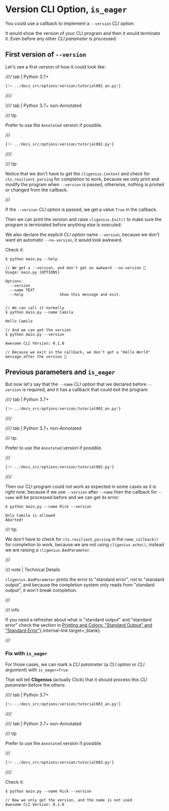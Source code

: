 # Version CLI Option, `is_eager`

You could use a callback to implement a `--version` *CLI option*.

It would show the version of your CLI program and then it would terminate it. Even before any other *CLI parameter* is processed.

## First version of `--version`

Let's see a first version of how it could look like:

//// tab | Python 3.7+

```Python hl_lines="9-12  17-19"
{!> ../docs_src/options/version/tutorial001_an.py!}
```

////

//// tab | Python 3.7+ non-Annotated

/// tip

Prefer to use the `Annotated` version if possible.

///

```Python hl_lines="8-11  16-18"
{!> ../docs_src/options/version/tutorial001.py!}
```

////

/// tip

Notice that we don't have to get the `cligenius.Context` and check for `ctx.resilient_parsing` for completion to work, because we only print and modify the program when `--version` is passed, otherwise, nothing is printed or changed from the callback.

///

If the `--version` *CLI option* is passed, we get a value `True` in the callback.

Then we can print the version and raise `cligenius.Exit()` to make sure the program is terminated before anything else is executed.

We also declare the explicit *CLI option* name `--version`, because we don't want an automatic `--no-version`, it would look awkward.

Check it:

<div class="termy">

```console
$ python main.py --help

// We get a --version, and don't get an awkward --no-version 🎉
Usage: main.py [OPTIONS]

Options:
  --version
  --name TEXT
  --help                Show this message and exit.


// We can call it normally
$ python main.py --name Camila

Hello Camila

// And we can get the version
$ python main.py --version

Awesome CLI Version: 0.1.0

// Because we exit in the callback, we don't get a "Hello World" message after the version 🚀
```

</div>

## Previous parameters and `is_eager`

But now let's say that the `--name` *CLI option* that we declared before `--version` is required, and it has a callback that could exit the program:

//// tab | Python 3.7+

```Python hl_lines="15-17  22-24"
{!> ../docs_src/options/version/tutorial002_an.py!}
```

////

//// tab | Python 3.7+ non-Annotated

/// tip

Prefer to use the `Annotated` version if possible.

///

```Python hl_lines="14-16  21-23"
{!> ../docs_src/options/version/tutorial002.py!}
```

////

Then our CLI program could not work as expected in some cases as it is *right now*, because if we use `--version` after `--name` then the callback for `--name` will be processed before and we can get its error:

<div class="termy">

```console
$ python main.py --name Rick --version

Only Camila is allowed
Aborted!
```

</div>

/// tip

We don't have to check for `ctx.resilient_parsing` in the `name_callback()` for completion to work, because we are not using `cligenius.echo()`, instead we are raising a `cligenius.BadParameter`.

///

/// note | Technical Details

`cligenius.BadParameter` prints the error to "standard error", not to "standard output", and because the completion system only reads from "standard output", it won't break completion.

///

/// info

If you need a refresher about what is "standard output" and "standard error" check the section in [Printing and Colors: "Standard Output" and "Standard Error"](../printing.md#standard-output-and-standard-error){.internal-link target=_blank}.

///

### Fix with `is_eager`

For those cases, we can mark a *CLI parameter* (a *CLI option* or *CLI argument*) with `is_eager=True`.

That will tell **Cligenius** (actually Click) that it should process this *CLI parameter* before the others:

//// tab | Python 3.7+

```Python hl_lines="23-26"
{!> ../docs_src/options/version/tutorial003_an.py!}
```

////

//// tab | Python 3.7+ non-Annotated

/// tip

Prefer to use the `Annotated` version if possible.

///

```Python hl_lines="22-24"
{!> ../docs_src/options/version/tutorial003.py!}
```

////

Check it:

<div class="termy">

```console
$ python main.py --name Rick --version

// Now we only get the version, and the name is not used
Awesome CLI Version: 0.1.0
```

</div>
